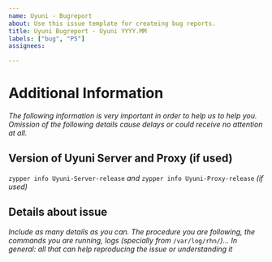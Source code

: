 ```yaml
---
name: Uyuni - Bugreport
about: Use this issue template for createing bug reports.
title: Uyuni Bugreport - Uyuni YYYY.MM
labels: ["bug", "P5"]
assignees:

---
```


# Additional Information

_The following information is very important in order to help us to help you. Omission of the following details cause delays or could receive no attention at all._

## Version of Uyuni Server and Proxy (if used)
`zypper info Uyuni-Server-release` _and_ `zypper info Uyuni-Proxy-release` _(if used)_

## Details about issue
_Include as many details as you can. The procedure you are following,  the commands you are running, logs (specially from_ `/var/log/rhn/`_)..._
_In general: all that can help reproducing the issue or understanding it_

